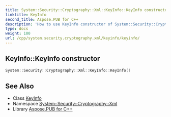 ```yaml
---
title: System::Security::Cryptography::Xml::KeyInfo::KeyInfo constructor
linktitle: KeyInfo
second_title: Aspose.PUB for C++
description: 'How to use KeyInfo constructor of System::Security::Cryptography::Xml::KeyInfo class in C++.'
type: docs
weight: 100
url: /cpp/system.security.cryptography.xml/keyinfo/keyinfo/
---
```

## KeyInfo::KeyInfo constructor




```cpp
System::Security::Cryptography::Xml::KeyInfo::KeyInfo()
```

## See Also

* Class [KeyInfo](../)
* Namespace [System::Security::Cryptography::Xml](../../)
* Library [Aspose.PUB for C++](../../../)
